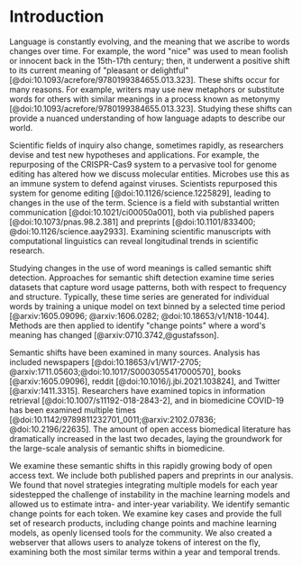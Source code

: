 # Introduction

Language is constantly evolving, and the meaning that we ascribe to words changes over time.
For example, the word "nice" was used to mean foolish or innocent back in the 15th-17th century; then, it underwent a positive shift to its current meaning of "pleasant or delightful"[@doi:10.1093/acrefore/9780199384655.013.323].
These shifts occur for many reasons.
For example, writers may use new metaphors or substitute words for others with similar meanings in a process known as metonymy [@doi:10.1093/acrefore/9780199384655.013.323].
Studying these shifts can provide a nuanced understanding of how language adapts to describe our world.

Scientific fields of inquiry also change, sometimes rapidly, as researchers devise and test new hypotheses and applications.
For example, the repurposing of the CRISPR-Cas9 system to a pervasive tool for genome editing has altered how we discuss molecular entities.
Microbes use this as an immune system to defend against viruses.
Scientists repurposed this system for genome editing [@doi:10.1126/science.1225829], leading to changes in the use of the term.
Science is a field with substantial written communication [@doi:10.1021/ci00050a001], both via published papers [@doi:10.1073/pnas.98.2.381] and preprints [@doi:10.1101/833400; @doi:10.1126/science.aay2933].
Examining scientific manuscripts with computational linguistics can reveal longitudinal trends in scientific research.

Studying changes in the use of word meanings is called semantic shift detection.
Approaches for semantic shift detection examine time series datasets that capture word usage patterns, both with respect to frequency and structure.
Typically, these time series are generated for individual words by training a unique model on text binned by a selected time period [@arxiv:1605.09096; @arxiv:1606.0282; @doi:10.18653/v1/N18-1044].
Methods are then applied to identify "change points" where a word's meaning has changed [@arxiv:0710.3742,@gustafsson].

Semantic shifts have been examined in many sources.
Analysis has included newspapers [@doi:10.18653/v1/W17-2705; @arxiv:1711.05603;@doi:10.1017/S0003055417000570], books [@arxiv:1605.09096], reddit [@doi:10.1016/j.jbi.2021.103824], and Twitter [@arxiv:1411.3315].
Researchers have examined topics in information retrieval [@doi:10.1007/s11192-018-2843-2], and in biomedicine COVID-19 has been examined multiple times [@doi:10.1142/9789811232701_0011;@arxiv:2102.07836; @doi:10.2196/22635].
The amount of open access biomedical literature has dramatically increased in the last two decades, laying the groundwork for the large-scale analysis of semantic shifts in biomedicine.

We examine these semantic shifts in this rapidly growing body of open access text.
We include both published papers and preprints in our analysis.
We found that novel strategies integrating multiple models for each year sidestepped the challenge of instability in the machine learning models and allowed us to estimate intra- and inter-year variability.
We identify semantic change points for each token.
We examine key cases and provide the full set of research products, including change points and machine learning models, as openly licensed tools for the community.
We also created a webserver that allows users to analyze tokens of interest on the fly, examining both the most similar terms within a year and temporal trends.
